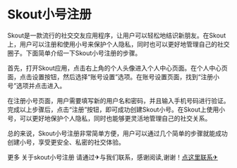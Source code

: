 # Skout小号注册

Skout是一款流行的社交交友应用程序，让用户可以轻松地结识新朋友。在Skout上，用户可以注册和使用小号来保护个人隐私，同时也可以更好地管理自己的社交圈子。下面简单介绍一下Skout小号注册的步骤。

首先，打开Skout应用，点击右上角的个人头像进入个人中心页面。在个人中心页面，点击设置按钮，然后选择“账号设置”选项。在账号设置页面，找到“注册小号”选项并点击进入。

在注册小号页面，用户需要填写新的用户名和密码，并且输入手机号码进行验证。完成以上步骤后，点击“注册”按钮，即可成功创建Skout小号。在Skout上使用小号，可以更好地保护个人隐私，同时也能够更灵活地管理自己的社交关系。

总的来说，Skout小号注册非常简单方便，用户可以通过几个简单的步骤就能成功创建小号，享受更安全、私密的社交体验。

更多 关于skout小号注册 请通过✈与我们联系，感谢阅读,谢谢！[点这里联系✈](https://ads.k02.cc)